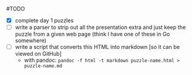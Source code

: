 #TODO
-[x] complete day 1 puzzles
-[ ] write a parser to strip out all the presentation extra and just keep the puzzle from a given web page (think I have one of these in Go somewhere)
-[ ] write a script that converts this HTML into markdown [so it can be viewed on GitHub]
  - with pandoc: `pandoc -f html -t markdown puzzle-name.html > puzzle-name.md`

